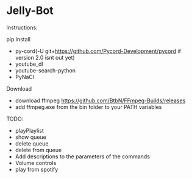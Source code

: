 # Jelly-Bot
Instructions:

pip install
 - py-cord(-U git+https://github.com/Pycord-Development/pycord if version 2.0 isnt out yet)
 - youtube_dl
 - youtube-search-python
 - PyNaCl

Download
 - download ffmpeg https://github.com/BtbN/FFmpeg-Builds/releases
 - add ffmpeg.exe from the bin folder to your PATH variables

TODO:
 - playPlaylist
 - show queue
 - delete queue
 - delete from queue
 - Add descriptions to the parameters of the commands
 - Volume controls
 - play from spotify
 